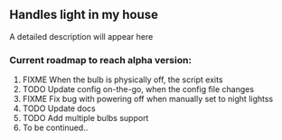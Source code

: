 <h2>Handles light in my house</h2>

<p>A detailed description will appear here<p>

<h3>Current roadmap to reach alpha version:</h3>

<ol>
<li>FIXME When the bulb is physically off, the script exits</li>
<li>TODO Update config on-the-go, when the config file changes</li>
<li>FIXME Fix bug with powering off when manually set to night lightss</li>
<li>TODO Update docs</li>
<li>TODO Add multiple bulbs support</li>
<li>To be continued..</li>
</ol>